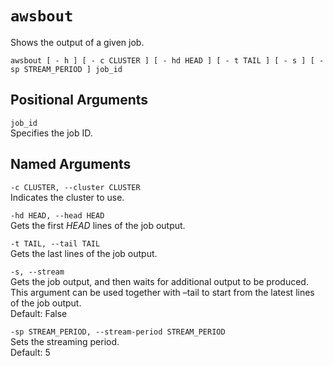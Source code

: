 # `awsbout`<a name="awsbatchcli_awsbout"></a>

Shows the output of a given job\.

```
awsbout [ - h ] [ - c CLUSTER ] [ - hd HEAD ] [ - t TAIL ] [ - s ] [ - sp STREAM_PERIOD ] job_id
```

## Positional Arguments<a name="pcluster.awsbout.arguments"></a>

`job_id`  
Specifies the job ID\.

## Named Arguments<a name="pcluster.awsbout.namedarguments"></a>

`-c CLUSTER, --cluster CLUSTER`  
Indicates the cluster to use\.

`-hd HEAD, --head HEAD`  
Gets the first *HEAD* lines of the job output\.

`-t TAIL, --tail TAIL`  
Gets the last <tail> lines of the job output\.

`-s, --stream`  
Gets the job output, and then waits for additional output to be produced\. This argument can be used together with –tail to start from the latest <tail> lines of the job output\.  
Default: False

`-sp STREAM_PERIOD, --stream-period STREAM_PERIOD`  
Sets the streaming period\.  
Default: 5